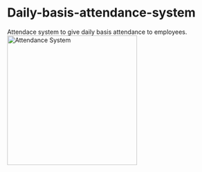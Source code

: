 # Daily-basis-attendance-system
Attendace system to give daily basis attendance to employees.
<br/>
<img src="https://github.com/NihalP01/Daily-basis-attendance-system/assets/55207886/8172c1ba-e947-447a-8d84-cdb2dd1c9286" alt="Attendance System" height="300">

